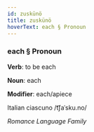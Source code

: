 ```yaml
---
id: zuskünö
title: zuskünö
hoverText: each § Pronoun
---
```


### each § Pronoun

**Verb**: to be each

**Noun**: each

**Modifier**: each/apiece

Italian ciascuno /t͡ʃaˈsku.no/

*Romance Language Family*